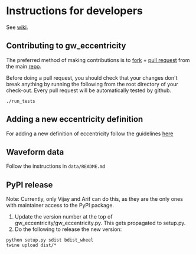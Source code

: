 # Instructions for developers
See [wiki](https://github.com/vijayvarma392/gw_eccentricity/wiki).

## Contributing to gw_eccentricity

The preferred method of making contributions is to
[fork](https://help.github.com/articles/fork-a-repo/) + [pull
request](https://help.github.com/articles/about-pull-requests/) from the main
[repo](https://github.com/vijayvarma392/gw_eccentricity).

Before doing a pull request, you should check that your changes don't break
anything by running the following from the root directory of your check-out.
Every pull request will be automatically tested by github.
```
./run_tests
```

## Adding a new eccentricity definition
For adding a new definition of eccentricity follow the guidelines [here](https://github.com/vijayvarma392/gw_eccentricity/wiki/Adding-new-eccentricity-definitions)

## Waveform data
Follow the instructions in `data/README.md`

## PyPI release
Note: Currently, only Vijay and Arif can do this, as they are the only ones with maintainer access to the PyPI package.
1. Update the version number at the top of gw_eccentricity/gw_eccentricity.py. This gets propagated to setup.py.
2. Do the following to release the new version:
```shell
python setup.py sdist bdist_wheel
twine upload dist/*
```
